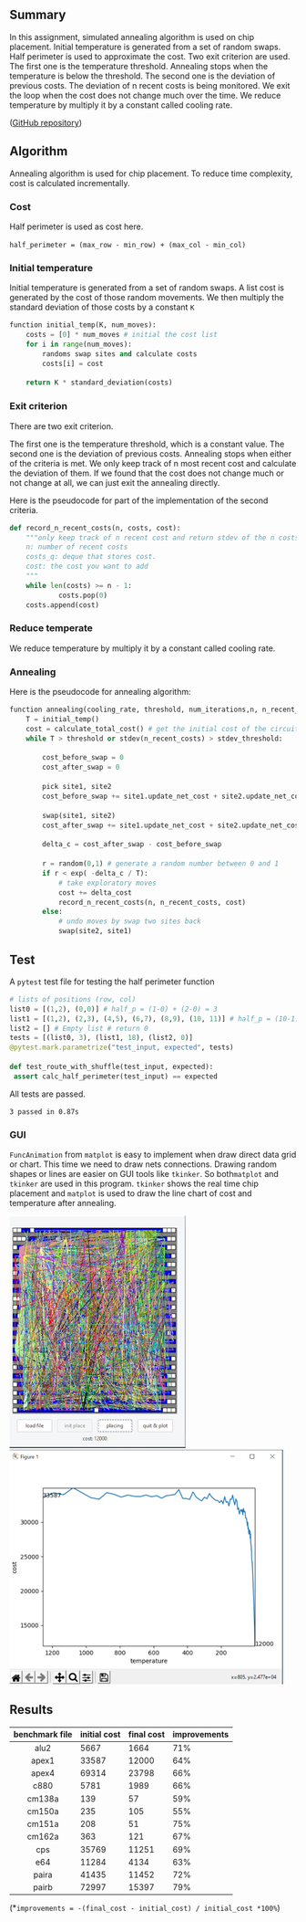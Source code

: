 ## Summary

In this assignment, simulated annealing algorithm is used on chip placement. Initial temperature is generated from a set of random swaps.  Half perimeter is used to approximate the cost. Two exit criterion are used. The first one is the temperature threshold.   Annealing stops when the temperature is below the threshold. The second one is the deviation of previous costs.  The deviation of n recent costs is  being monitored. We exit the loop when the cost does not change much over the time.  We reduce temperature by multiply it by a constant called cooling rate.

([GitHub repository](https://github.com/TAN-ZIXUAN/CPEN513/tree/main/placement))

## Algorithm

Annealing algorithm is used for chip placement. To reduce time complexity, cost is calculated incrementally.  

### Cost

Half perimeter is used as cost here.

`half_perimeter = (max_row - min_row) + (max_col - min_col) `

### Initial temperature

Initial temperature is generated from a set of random swaps. A list cost is generated by the cost of those random movements. We then multiply the standard deviation of those costs by a constant `K`

```python
function initial_temp(K, num_moves):
    costs = [0] * num_moves # initial the cost list
    for i in range(num_moves):
        randoms swap sites and calculate costs
    	costs[i] = cost
        
    return K * standard_deviation(costs)
```

### Exit criterion

There are two exit criterion.

The first one is the temperature threshold, which is a constant value. The second one is the deviation of previous costs.  Annealing stops when either of the criteria is met. We only keep track of n most recent cost and calculate the deviation of them. If we found that the cost does not change much or not change at all, we can just exit the annealing directly.

Here is the pseudocode for part of the implementation of the second criteria.

```python 
def record_n_recent_costs(n, costs, cost):
    """only keep track of n recent cost and return stdev of the n costs
    n: number of recent costs
    costs_q: deque that stores cost.
    cost: the cost you want to add
    """
    while len(costs) >= n - 1:
            costs.pop(0)
    costs.append(cost)
```

### Reduce temperate

We reduce temperature by multiply it by a constant called cooling rate.

### Annealing

Here is the pseudocode for annealing algorithm:

```python
function annealing(cooling_rate, threshold, num_iterations,n, n_recent_costs, stdev_threshold):
    T = initial_temp()
    cost = calculate_total_cost() # get the initial cost of the circuit
    while T > threshold or stdev(n_recent_costs) > stdev_threshold:
        
        cost_before_swap = 0
        cost_after_swap = 0
        
        pick site1, site2
        cost_before_swap += site1.update_net_cost + site2.update_net_cost # we only update cost related to the two sites
        
        swap(site1, site2)
        cost_after_swap += site1.update_net_cost + site2.update_net_cost
        
        delta_c = cost_after_swap - cost_before_swap
        
        r = random(0,1) # generate a random number between 0 and 1
        if r < exp( -delta_c / T):
            # take exploratory moves
            cost += delta_cost
            record_n_recent_costs(n, n_recent_costs, cost)
        else:
            # undo moves by swap two sites back
            swap(site2, site1)
```

## Test

A `pytest` test file for testing the half perimeter function

 ```python
# lists of positions (row, col)
list0 = [(1,2), (0,0)] # half_p = (1-0) + (2-0) = 3
list1 = [(1,2), (2,3), (4,5), (6,7), (8,9), (10, 11)] # half_p = (10-1) + (11-2) = 18
list2 = [] # Empty list # return 0
tests = [(list0, 3), (list1, 18), (list2, 0)]
@pytest.mark.parametrize("test_input, expected", tests)

def test_route_with_shuffle(test_input, expected):
  assert calc_half_perimeter(test_input) == expected
 ```

All tests are passed.

```
3 passed in 0.87s 
```



### GUI

`FuncAnimation` from `matplot` is easy to implement when draw direct data grid or chart. This time we need to draw nets connections.  Drawing random shapes or lines are easier on GUI tools like `tkinker`. So both`matplot` and `tkinker` are used in this program.  `tkinker` shows the real time chip placement and `matplot` is used to draw the line chart of cost and temperature after annealing.

<img src="A2 placement.assets/image-20210221230137452.png" alt="image-20210221230137452" style="zoom:50%;" /><img src="A2 placement.assets/image-20210221230308000.png" alt="image-20210221230308000" style="zoom: 50%;" />

## Results

| benchmark file | initial cost | final cost | improvements |
| :------------: | ------------ | ---------- | ------------ |
|      alu2      | 5667         | 1664       | 71%          |
|     apex1      | 33587        | 12000      | 64%          |
|     apex4      | 69314        | 23798      | 66%          |
|      c880      | 5781         | 1989       | 66%          |
|     cm138a     | 139          | 57         | 59%          |
|     cm150a     | 235          | 105        | 55%          |
|     cm151a     | 208          | 51         | 75%          |
|     cm162a     | 363          | 121        | 67%          |
|      cps       | 35769        | 11251      | 69%          |
|      e64       | 11284        | 4134       | 63%          |
|     paira      | 41435        | 11452      | 72%          |
|     pairb      | 72997        | 15397      | 79%          |

(*`improvements = -(final_cost - initial_cost) / initial_cost *100%`)